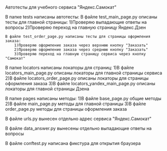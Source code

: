 Автотесты для учебного сервиса "Яндекс.Самокат"

В папке tests написаны автотесты:
	В файле test_main_page.py описаны тесты для главной страницы:
		1)Проверяю выпадающие ответы на вопросы
		2)Проверяю переход на главную страницу Яндекс.Дзен
	
	В файле test_order_page.py написаны тесты для страницы оформления заказа:
		1)Проверяю оформление заказа через верхнюю кнопку "Заказать"
		2)Проверяю оформление заказа через среднюю кнопку "Заказать"
		3)Проверяю переход на главную страницу сервиса через кнопку "Самокат"
	
В папке locators написаны локаторы для страниц:
	1)В файле locators_main_page.py описаны локаторы для главной страницы сервиса
	2)В файле locators_order_page.py описаны локаторы для страницы оформления заказа
	3)В файле locators_yandex_main_page.py описаны локаторы для главной страницы Дзена
	
В папке pages написаны методы:
	1)В файле base_page.py общие методы
	2)В файле main_page.py методы для главной страницы
	3)В файле order_page.py методы для страницы оформления заказа
	
В файле urls.py вынесен отдельно адрес сервиса "Яндекс.Самокат"

В файле data_answer.py вынесены отдельно выпадающие ответы на вопросы

В файле conftest.py написана фикстура для открытия браузера